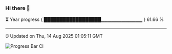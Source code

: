 ### Hi there 👋

⏳ Year progress { ██████████████████▁▁▁▁▁▁▁▁▁▁▁▁ } 61.66 %

---

⏰ Updated on Thu, 14 Aug 2025 01:05:11 GMT

![Progress Bar CI](https://github.com/code-lakshay/GitHub-Actions-Demo/workflows/Progress%20Bar%20CI/badge.svg)
